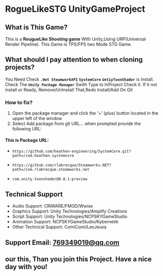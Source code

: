 # RogueLikeSTG UnityGameProject

## What is This Game?
This is a **RougueLike Shooting game** With Unity,Using URP(Universal Render Pipeline).
This Game is TPS/FPS two Mode STG Game.

## What should I pay attention to when cloning projects?
You Need Check **```.Net SteamworkAPI```**  **```SystemCore```** **```UntiyToonShader```** is install.
Check The ***```Unity Package Manager```*** Swith Type to InProject Check it.
If it not install or Ready, Remove/UnInstall That,Redo Install/Add On Git
### How to fix?
1. Open the package manager and click the '+' (plus) button located in the upper left of the window
2. Select Add package from git URL... when prompted provide the following URL:
#### This is Package URL:
* ```https://github.com/heathen-engineering/SystemCore.git?path=/com.heathen.systemcore```

* ```https://github.com/rlabrecque/Steamworks.NET?path=/com.rlabrecque.steamworks.net```

* ```com.unity.toonshader@0.8.1-preview```
 
## Technical Support
* Audio Support: CRIWARE/FMOD/Wwise
* Graphics Support: Unity Technologies/Amplify Creations
* Script Support: Unity Technologies/NCPSKYGameStudio
* Animation Support: NCPSKYGameStudio/Kybernetik
* Other Technical Support: ComiComi/LesJeuxa

## Support Email: 769349019@qq.com
## our this, Than you join this Project. Have a nice day with you!




